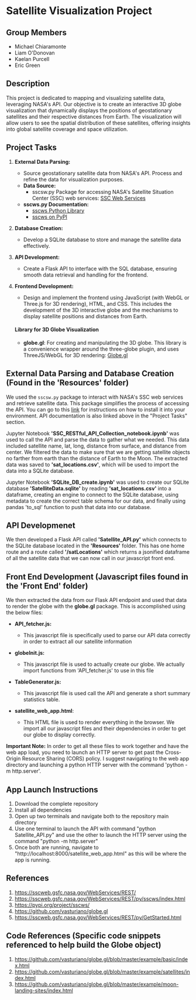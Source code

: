 # Satellite Visualization Project

## Group Members
- Michael Chiaramonte
- Liam O'Donovan
- Kaelan Purcell
- Eric Green

## Description
This project is dedicated to mapping and visualizing satellite data, leveraging NASA's API. Our objective is to create an interactive 3D globe visualization that dynamically displays the positions of geostationary satellites and their respective distances from Earth. The visualization will allow users to see the spatial distribution of these satellites, offering insights into global satellite coverage and space utilization.

## Project Tasks
1. **External Data Parsing:**
   - Source geostationary satellite data from NASA's API. Process and refine the data for visualization purposes.
   - **Data Source:** 
     - sscsw.py Package for accessing NASA's Satellite Situation Center (SSC) web services: [SSC Web Services](https://sscweb.gsfc.nasa.gov/WebServices/REST/)
   - **sscws.py Documentation:** 
     - [sscws Python Library](https://sscweb.gsfc.nasa.gov/WebServices/REST/py/sscws/index.html)
     - [sscws on PyPI](https://pypi.org/project/sscws/)

2. **Database Creation:** 
   - Develop a SQLite database to store and manage the satellite data effectively.

3. **API Development:** 
   - Create a Flask API to interface with the SQL database, ensuring smooth data retrieval and handling for the frontend.

4. **Frontend Development:** 
   - Design and implement the frontend using JavaScript (with WebGL or Three.js for 3D rendering), HTML, and CSS. This includes the development of the 3D interactive globe and the mechanisms to display satellite positions and distances from Earth.

    #### Library for 3D Globe Visualization
    - **globe.gl**: For creating and manipulating the 3D globe. This library is a convenience wrapper around the three-globe plugin, and uses ThreeJS/WebGL for 3D rendering: [Globe.gl](https://github.com/vasturiano/globe.gl)
    
## External Data Parsing and Database Creation (Found in the 'Resources' folder)

We used the `sscsw.py` package to interact with NASA's SSC web services and retrieve satellite data. This package simplifies the process of accessing the API. You can go to this [link](https://sscweb.gsfc.nasa.gov/WebServices/REST/py/GetStarted.html) for instructions on how to install it into your environment. API documentation is also linked above in the "Project Tasks" section.

Jupyter Notebook **'SSC_RESTful_API_Collection_notebook.ipynb'** was used to call the API and parse the data to gather what we needed. This data included satellite name, lat, long, distance from surface, and distance from center. We filtered the data to make sure that we are getting satellite objects no farther from earth than the distance of Earth to the Moon. The extracted data was saved to **'sat_locations.csv'**, which will be used to import the data into a SQLite database.

Jupyter Notebook **'SQLite_DB_create.ipynb'** was used to create our SQLite database **'SatelliteData.sqlite'** by reading **'sat_locations.csv'** into a dataframe, creating an engine to connect to the SQLite database, using metadata to create the correct table schema for our data, and finally using pandas 'to_sql' function to push that data into our database.

## API Developmenet

We then developed a Flask API called **'Satellite_API.py'** which connects to the SQLite database located in the **'Resources'** folder. This has one home route and a route called **'/satLocations'** which returns a jsonified dataframe of all the satellite data that we can now call in our javascript front end. 

## Front End Development (Javascript files found in the 'Front End' folder)

We then extracted the data from our Flask API endpoint and used that data to render the globe with the **globe.gl** package. This is accomplished using the below files:

- **API_fetcher.js:**
  - This javascript file is specifically used to parse our API data correctly in order to extract all our satellite information

- **globeInit.js:**
  - This javascript file is used to actually create our globe. We actually import functions from 'API_fetcher.js' to use in this file

- **TableGenerator.js:**
  - This javascript file is used call the API and generate a short summary statistics table.
 
- **satellite_web_app.html**:
  - This HTML file is used to render everything in the browser. We import all our javascript files and their dependencies in order to get our globe to display correctly.

**Important Note:** In order to get all these files to work together and have the web app load, you need to launch an HTTP server to get past the Cross-Origin Resource Sharing (CORS) policy. I suggest navigating to the web app directory and launching a python HTTP server with the command 'python -m http.server'.

## App Launch Instructions

1. Download the complete repository
2. Install all dependencies
3. Open up two terminals and navigate both to the repository main directory
4. Use one terminal to launch the API with command "python Satellite_API.py" and use the other to launch the HTTP server using the command "python -m http.server"
5. Once both are running, navigate to "http://localhost:8000/satellite_web_app.html" as this will be where the app is running.

## References

1. https://sscweb.gsfc.nasa.gov/WebServices/REST/
2. https://sscweb.gsfc.nasa.gov/WebServices/REST/py/sscws/index.html
3. https://pypi.org/project/sscws/
4. https://github.com/vasturiano/globe.gl
5. https://sscweb.gsfc.nasa.gov/WebServices/REST/py/GetStarted.html

## Code References (Specific code snippets referenced to help build the Globe object)

1. https://github.com/vasturiano/globe.gl/blob/master/example/basic/index.html
2. https://github.com/vasturiano/globe.gl/blob/master/example/satellites/index.html
3. https://github.com/vasturiano/globe.gl/blob/master/example/moon-landing-sites/index.html
